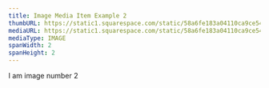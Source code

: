 ```yaml
---
title: Image Media Item Example 2
thumbURL: https://static1.squarespace.com/static/58a6fe183a04110ca9ce54aa/58b030448419c28f7d377b25/5bdae99fcd8366e9378eb800/1541084979829/hack+pompey+event.png?format=1500w
mediaURL: https://static1.squarespace.com/static/58a6fe183a04110ca9ce54aa/58b030448419c28f7d377b25/5bdae99fcd8366e9378eb800/1541084979829/hack+pompey+event.png?format=1500w
mediaType: IMAGE
spanWidth: 2
spanHeight: 2
---
```


I am image number 2
